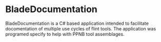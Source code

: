 # BladeDocumentation
BladeDocumentation is a C# based application intended to facilitate docomentation of multiple use cycles of flint tools. The application was programed specify to help with PPNB tool assemblages.  
